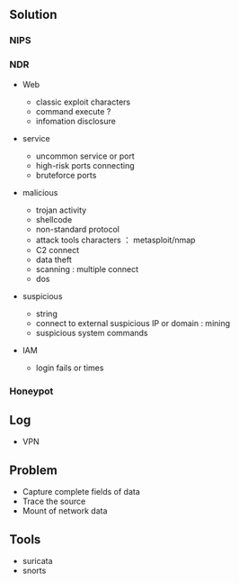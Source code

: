 ## Solution
### NIPS
  
### NDR
- Web
  - classic exploit characters
  - command execute ?
  - infomation disclosure
  
- service
  - uncommon service or port
  - high-risk ports connecting
  - bruteforce ports
  
- malicious
  - trojan activity
  - shellcode
  - non-standard protocol
  - attack tools characters ： metasploit/nmap
  - C2 connect 
  - data theft
  - scanning : multiple connect
  - dos

- suspicious
  - string
  - connect to external suspicious IP or domain : mining 
  - suspicious system commands


- IAM
  - login fails or times
  

### Honeypot

## Log
- VPN 


## Problem
- Capture complete fields of data
- Trace the source
- Mount of network data


## Tools
- suricata
- snorts
